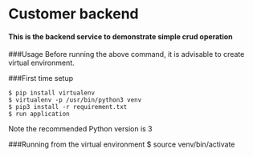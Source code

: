 # Customer backend
#### This is the backend service to demonstrate simple crud operation

###Usage
    Before running the above command, it is advisable to create virtual environment.
 
###First time setup

    $ pip install virtualenv
    $ virtualenv -p /usr/bin/python3 venv
    $ pip3 install -r requirement.txt
    $ run application
        
Note the recommended Python version is 3

###Running from the virtual environment
    $ source venv/bin/activate
